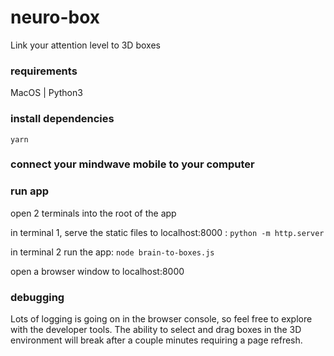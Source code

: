 # neuro-box
Link your attention level to 3D boxes

### requirements
MacOS | Python3

### install dependencies
```yarn```

### connect your mindwave mobile to your computer 

### run app
open 2 terminals into the root of the app

in terminal 1, serve the static files to localhost:8000 :
```python -m http.server```

in terminal 2 run the app:
```node brain-to-boxes.js```

open a browser window to localhost:8000

### debugging
Lots of logging is going on in the browser console, so feel free to explore with the developer tools.
The ability to select and drag boxes in the 3D environment will break after a couple minutes requiring a page refresh.

